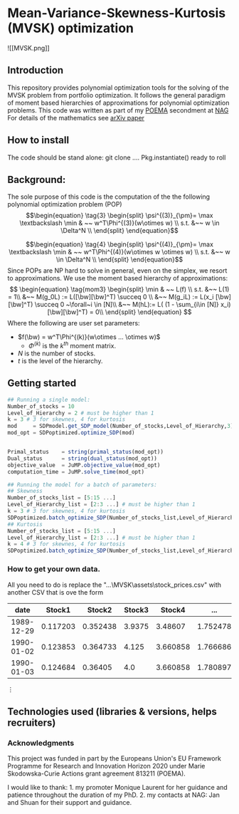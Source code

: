 # Mean-Variance-Skewness-Kurtosis (MVSK) optimization 
![[MVSK.png]]

## Introduction 
This repository provides polynomial optimization tools for the solving of the MVSK problem from portfolio optimization.
It follows the general paradigm of moment based hierarchies of approximations for polynomial optimization problems.
This code was written as part of my [POEMA](http://poema-network.eu/) secondment at [NAG](https://www.nag.com/)
For details of the mathematics see [arXiv paper](url)

## How to install
The code should be stand alone:
git clone ....
Pkg.instantiate()
ready to roll


## Background:
The sole purpose of this code is the computation of the the following polynomial optimization problem (POP)
$$\begin{equation} \tag{3}
\begin{split} 
\psi^{(3)}_{\pm}= \max \textbackslash \min & ~~ w^T\Phi^{(3)}(w\otimes w) \\
s.t. &~~  w \in \Delta^N \\
\end{split}
 \end{equation}$$

$$\begin{equation} \tag{4}
\begin{split} 
\psi^{(4)}_{\pm}= \max \textbackslash \min & ~~ w^T\Phi^{(4)}(w\otimes w \otimes w) \\
s.t. &~~  w \in \Delta^N \\
\end{split}
 \end{equation}$$
Since POPs are NP hard to solve in general, even on the simplex, we resort to approximations. We use the moment based hierarchy of approximations:
$$
\begin{equation} \tag{mom3}
\begin{split} 
\min & ~~  L(f) \\
s.t. &~~ L(1) = 1\\
&~~ M(g_0L) := L([\bw][\bw]^T) \succeq 0 \\
&~~ M(g_iL) := L(x_i [\bw][\bw]^T) \succeq 0 ~\forall~i \in [N]\\
&~~ M(hL):= L( (1 - \sum_{i\in [N]} x_i) [\bw][\bw]^T) = 0\\
\end{split}
\end{equation}
$$
Where the following are user set parameters:
- $f(\bw) =  w^T\Phi^{(k)}(w\otimes ... \otimes w)$
    - $\Phi^{(k)}$ is the $k^{th}$ moment matrix.
- $N$ is the number of stocks.
- $t$ is the level of the hierarchy.

## Getting started
```Julia
## Running a single model:
Number_of_stocks = 10
Level_of_Hierarchy = 2 # must be higher than 1
k = 3 # 3 for skewnes, 4 for kurtosis
mod     = SDPmodel.get_SDP_model(Number_of_stocks,Level_of_Hierarchy,3)
mod_opt = SDPoptimized.optimize_SDP(mod)


Primal_status    = string(primal_status(mod_opt)) 
Dual_status      = string(dual_status(mod_opt))
objective_value  = JuMP.objective_value(mod_opt)
computation_time = JuMP.solve_time(mod_opt)
```

```Julia
## Running the model for a batch of parameters:
## Skewness
Number_of_stocks_list = [5:15 ...]
Level_of_Hierarchy_list = [2:3 ...] # must be higher than 1
k = 3 # 3 for skewnes, 4 for kurtosis
SDPoptimized.batch_optimize_SDP(Number_of_stocks_list,Level_of_Hierarchy_list,k)
## Kurtosis
Number_of_stocks_list = [5:15 ...]
Level_of_Hierarchy_list = [2:3 ...] # must be higher than 1
k = 4 # 3 for skewnes, 4 for kurtosis
SDPoptimized.batch_optimize_SDP(Number_of_stocks_list,Level_of_Hierarchy_list,k)
```



### How to get your own data.
All you need to do is replace the "...\MVSK\assets\stock_prices.csv" with another CSV that is ove the form

|date|Stock1|Stock2|Stock3|Stock4|...|
|---|---|---|---|---|---|
|1989-12-29|0.117203|0.352438|3.9375|3.48607 |1.752478|2.365775|1.766756|
|1990-01-02|0.123853|0.364733|4.125 |3.660858|1.766686|2.398184|1.766756|
|1990-01-03|0.124684|0.36405 |4.0   |3.660858|1.780897|2.356   |0.173216|
$\vdots$



## Technologies used (libraries & versions, helps recruiters)


### Acknowledgments
This project was funded in part by the Europeans Union's EU Framework Programme for Research and Innovation Horizon 2020 under Marie Skodowska-Curie Actions grant agreement 813211 (POEMA).

I would like to thank:
    1. my promoter Monique Laurent for her guidance and patience throughout the duration of my PhD.
    2. my contacts at NAG: Jan and Shuan for their support and guidance.










